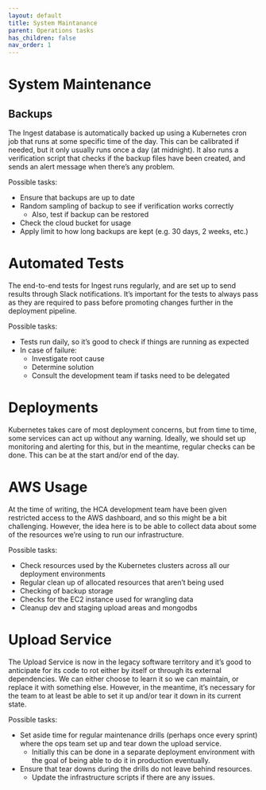 ```yaml
---
layout: default
title: System Maintanance
parent: Operations tasks
has_children: false
nav_order: 1
---
```


# System Maintenance


## Backups

The Ingest database is automatically backed up using a Kubernetes cron job that runs at some specific time of the day. This can be calibrated if needed, but it only usually runs once a day (at midnight). It also runs a verification script that checks if the backup files have been created, and sends an alert message when there’s any problem.

Possible tasks:
- Ensure that backups are up to date
- Random sampling of backup to see if verification works correctly
    - Also, test if backup can be restored
- Check the cloud bucket for usage
- Apply limit to how long backups are kept (e.g. 30 days, 2 weeks, etc.)


# Automated Tests
The end-to-end tests for Ingest runs regularly, and are set up to send results through Slack notifications. It’s important for the tests to always pass as they are required to pass before promoting changes further in the deployment pipeline.

Possible tasks:
- Tests run daily, so it’s good to check if things are running as expected
- In case of failure:
    - Investigate root cause
    - Determine solution
    - Consult the development team if tasks need to be delegated


# Deployments
Kubernetes takes care of most deployment concerns, but from time to time, some services can act up without any warning. Ideally, we should set up monitoring and alerting for this, but in the meantime, regular checks can be done. This can be at the start and/or end of the day.


# AWS Usage
At the time of writing, the HCA development team have been given restricted access to the AWS dashboard, and so this might be a bit challenging. However, the idea here is to be able to collect data about some of the resources we’re using to run our infrastructure. 

Possible tasks:
- Check resources used by the Kubernetes clusters across all our deployment environments
- Regular clean up of allocated resources that aren’t being used
- Checking of backup storage
- Checks for the EC2 instance used for wrangling data
- Cleanup dev and staging upload areas and mongodbs

# Upload Service
The Upload Service is now in the legacy software territory and it’s good to anticipate for its code to rot either by itself or through its external dependencies. We can either choose to learn it so we can maintain, or replace it with something else. However, in the meantime, it’s necessary for the team to at least be able to set it up and/or tear it down in its current state.

Possible tasks:
- Set aside time for regular maintenance drills (perhaps once every sprint) where the ops team set up and tear down the upload service.
    - Initially this can be done in a separate deployment environment with the goal of being able to do it in production eventually.
- Ensure that tear downs during the drills do not leave behind resources.
    - Update the infrastructure scripts if there are any issues.
